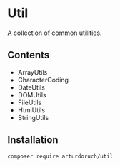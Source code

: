 # Util

A collection of common utilities.

## Contents

 - ArrayUtils
 - CharacterCoding
 - DateUtils
 - DOMUtils
 - FileUtils
 - HtmlUtils
 - StringUtils

## Installation

```sh
composer require arturdoruch/util
```
